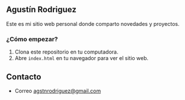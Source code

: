 ## Agustín Rodriguez

Este es mi sitio web personal donde comparto novedades y proyectos.

### ¿Cómo empezar?

1. Clona este repositorio en tu computadora.
2. Abre `index.html` en tu navegador para ver el sitio web.

## Contacto

* Correo agstnrodriguez@gmail.com